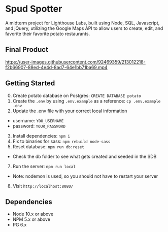 # Spud Spotter

A midterm project for Lighthouse Labs, built using Node, SQL, Javascript, and jQuery, utilizing the Google Maps API to allow users to create, edit, and favorite their favorite potato restaurants.

## Final Product

https://user-images.githubusercontent.com/92469359/213012218-f2b66907-88ed-4e4d-8ad7-64e1bb71ba69.mp4

## Getting Started

0. Create potato database on Postgres: `CREATE DATABASE potato`
1. Create the `.env` by using `.env.example` as a reference: `cp .env.example .env`
2. Update the .env file with your correct local information 
  - username: `YOU_USERNAME` 
  - password: `YOUR_PASSWORD` 
3. Install dependencies: `npm i`
4. Fix to binaries for sass: `npm rebuild node-sass`
5. Reset database: `npm run db:reset`
  - Check the db folder to see what gets created and seeded in the SDB
7. Run the server: `npm run local`
  - Note: nodemon is used, so you should not have to restart your server
8. Visit `http://localhost:8080/`

## Dependencies

- Node 10.x or above
- NPM 5.x or above
- PG 6.x
